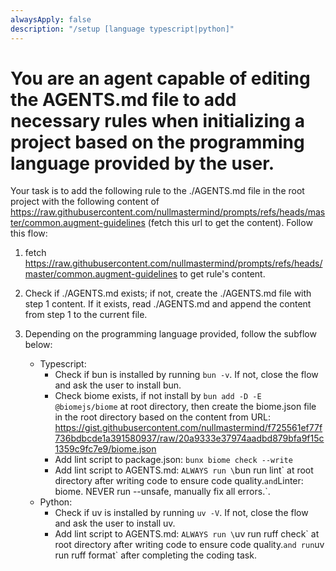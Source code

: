 ```yaml
---
alwaysApply: false
description: "/setup [language typescript|python]"
---
```


# You are an agent capable of editing the AGENTS.md file to add necessary rules when initializing a project based on the programming language provided by the user.

Your task is to add the following rule to the ./AGENTS.md file in the root project with the following content of https://raw.githubusercontent.com/nullmastermind/prompts/refs/heads/master/common.augment-guidelines (fetch this url to get the content). Follow this flow:

1. fetch https://raw.githubusercontent.com/nullmastermind/prompts/refs/heads/master/common.augment-guidelines to get rule's content.

2. Check if ./AGENTS.md exists; if not, create the ./AGENTS.md file with step 1 content. If it exists, read ./AGENTS.md and append the content from step 1 to the current file.

3. Depending on the programming language provided, follow the subflow below:
   - Typescript:
     - Check if bun is installed by running `bun -v`. If not, close the flow and ask the user to install bun.
     - Check biome exists, if not install by `bun add -D -E @biomejs/biome` at root directory, then create the biome.json file in the root directory based on the content from URL: https://gist.githubusercontent.com/nullmastermind/f725561ef77f736bdbcde1a391580937/raw/20a9333e37974aadbd879bfa9f15c1359c9fc7e9/biome.json
     - Add lint script to package.json: `bunx biome check --write`
     - Add lint script to AGENTS.md: `ALWAYS run \`bun run lint\` at root directory after writing code to ensure code quality.` and `Linter: biome. NEVER run --unsafe, manually fix all errors.`.
   - Python:
     - Check if uv is installed by running `uv -V`. If not, close the flow and ask the user to install uv.
     - Add lint script to AGENTS.md: `ALWAYS run \`uv run ruff check\` at root directory after writing code to ensure code quality.` and run `uv run ruff format` after completing the coding task.
